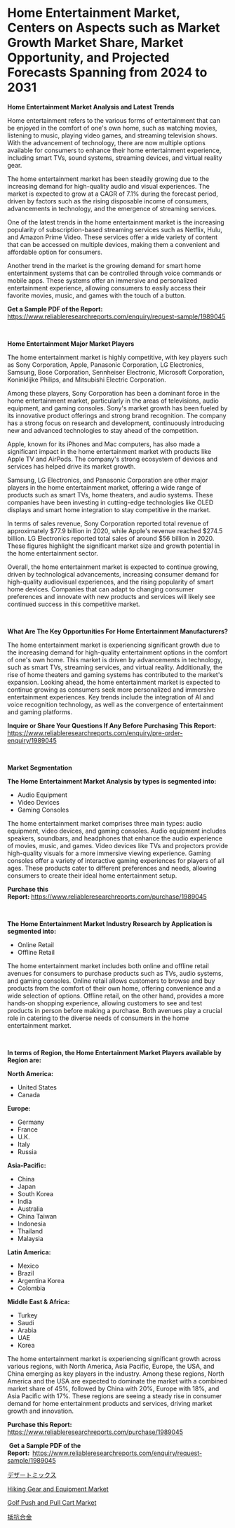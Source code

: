 <p><h1>Home Entertainment Market, Centers on Aspects such as Market Growth Market Share, Market Opportunity, and Projected Forecasts Spanning from 2024 to 2031</h1></p><p><strong>Home Entertainment Market Analysis and Latest Trends</strong></p>
<p><p>Home entertainment refers to the various forms of entertainment that can be enjoyed in the comfort of one's own home, such as watching movies, listening to music, playing video games, and streaming television shows. With the advancement of technology, there are now multiple options available for consumers to enhance their home entertainment experience, including smart TVs, sound systems, streaming devices, and virtual reality gear.</p><p>The home entertainment market has been steadily growing due to the increasing demand for high-quality audio and visual experiences. The market is expected to grow at a CAGR of 7.1% during the forecast period, driven by factors such as the rising disposable income of consumers, advancements in technology, and the emergence of streaming services.</p><p>One of the latest trends in the home entertainment market is the increasing popularity of subscription-based streaming services such as Netflix, Hulu, and Amazon Prime Video. These services offer a wide variety of content that can be accessed on multiple devices, making them a convenient and affordable option for consumers.</p><p>Another trend in the market is the growing demand for smart home entertainment systems that can be controlled through voice commands or mobile apps. These systems offer an immersive and personalized entertainment experience, allowing consumers to easily access their favorite movies, music, and games with the touch of a button.</p></p>
<p><strong>Get a Sample PDF of the Report:&nbsp;</strong> <a href="https://www.reliableresearchreports.com/enquiry/request-sample/1989045">https://www.reliableresearchreports.com/enquiry/request-sample/1989045</a></p>
<p>&nbsp;</p>
<p><strong>Home Entertainment Major Market Players</strong></p>
<p><p>The home entertainment market is highly competitive, with key players such as Sony Corporation, Apple, Panasonic Corporation, LG Electronics, Samsung, Bose Corporation, Sennheiser Electronic, Microsoft Corporation, Koninklijke Philips, and Mitsubishi Electric Corporation.</p><p>Among these players, Sony Corporation has been a dominant force in the home entertainment market, particularly in the areas of televisions, audio equipment, and gaming consoles. Sony's market growth has been fueled by its innovative product offerings and strong brand recognition. The company has a strong focus on research and development, continuously introducing new and advanced technologies to stay ahead of the competition.</p><p>Apple, known for its iPhones and Mac computers, has also made a significant impact in the home entertainment market with products like Apple TV and AirPods. The company's strong ecosystem of devices and services has helped drive its market growth.</p><p>Samsung, LG Electronics, and Panasonic Corporation are other major players in the home entertainment market, offering a wide range of products such as smart TVs, home theaters, and audio systems. These companies have been investing in cutting-edge technologies like OLED displays and smart home integration to stay competitive in the market.</p><p>In terms of sales revenue, Sony Corporation reported total revenue of approximately $77.9 billion in 2020, while Apple's revenue reached $274.5 billion. LG Electronics reported total sales of around $56 billion in 2020. These figures highlight the significant market size and growth potential in the home entertainment sector.</p><p>Overall, the home entertainment market is expected to continue growing, driven by technological advancements, increasing consumer demand for high-quality audiovisual experiences, and the rising popularity of smart home devices. Companies that can adapt to changing consumer preferences and innovate with new products and services will likely see continued success in this competitive market.</p></p>
<p>&nbsp;</p>
<p><strong>What Are The Key Opportunities For Home Entertainment Manufacturers?</strong></p>
<p><p>The home entertainment market is experiencing significant growth due to the increasing demand for high-quality entertainment options in the comfort of one's own home. This market is driven by advancements in technology, such as smart TVs, streaming services, and virtual reality. Additionally, the rise of home theaters and gaming systems has contributed to the market's expansion. Looking ahead, the home entertainment market is expected to continue growing as consumers seek more personalized and immersive entertainment experiences. Key trends include the integration of AI and voice recognition technology, as well as the convergence of entertainment and gaming platforms.</p></p>
<p><strong>Inquire or Share Your Questions If Any Before Purchasing This Report:</strong> <a href="https://www.reliableresearchreports.com/enquiry/pre-order-enquiry/1989045">https://www.reliableresearchreports.com/enquiry/pre-order-enquiry/1989045</a></p>
<p>&nbsp;</p>
<p><strong>Market Segmentation</strong></p>
<p><strong>The Home Entertainment Market Analysis by types is segmented into:</strong></p>
<p><ul><li>Audio Equipment</li><li>Video Devices</li><li>Gaming Consoles</li></ul></p>
<p><p>The home entertainment market comprises three main types: audio equipment, video devices, and gaming consoles. Audio equipment includes speakers, soundbars, and headphones that enhance the audio experience of movies, music, and games. Video devices like TVs and projectors provide high-quality visuals for a more immersive viewing experience. Gaming consoles offer a variety of interactive gaming experiences for players of all ages. These products cater to different preferences and needs, allowing consumers to create their ideal home entertainment setup.</p></p>
<p><strong>Purchase this Report:&nbsp;</strong><a href="https://www.reliableresearchreports.com/purchase/1989045">https://www.reliableresearchreports.com/purchase/1989045</a></p>
<p>&nbsp;</p>
<p><strong>The Home Entertainment Market Industry Research by Application is segmented into:</strong></p>
<p><ul><li>Online Retail</li><li>Offline Retail</li></ul></p>
<p><p>The home entertainment market includes both online and offline retail avenues for consumers to purchase products such as TVs, audio systems, and gaming consoles. Online retail allows customers to browse and buy products from the comfort of their own home, offering convenience and a wide selection of options. Offline retail, on the other hand, provides a more hands-on shopping experience, allowing customers to see and test products in person before making a purchase. Both avenues play a crucial role in catering to the diverse needs of consumers in the home entertainment market.</p></p>
<p>&nbsp;</p>
<p><strong>In terms of Region, the Home Entertainment Market Players available by Region are:</strong></p>
<p>
    <p> <strong> North America: </strong>
        <ul>
            <li>United States</li>
            <li>Canada</li>
        </ul>
        </p> 
    <p> <strong> Europe: </strong>
        <ul>
            <li>Germany</li>
            <li>France</li>
            <li>U.K.</li>
            <li>Italy</li>
            <li>Russia</li>
        </ul>
        </p> 
    <p> <strong> Asia-Pacific: </strong>
        <ul>
            <li>China</li>
            <li>Japan</li>
            <li>South Korea</li>
            <li>India</li>
            <li>Australia</li>
            <li>China Taiwan</li>
            <li>Indonesia</li>
            <li>Thailand</li>
            <li>Malaysia</li>
        </ul>
        </p> 
    <p> <strong> Latin America: </strong>
        <ul>
            <li>Mexico</li>
            <li>Brazil</li>
            <li>Argentina Korea</li>
            <li>Colombia</li>
        </ul>
        </p> 
    <p> <strong> Middle East & Africa: </strong>
        <ul>
            <li>Turkey</li>
            <li>Saudi</li>
            <li>Arabia</li>
            <li>UAE</li>
            <li>Korea</li>
        </ul>
    </p>
    </p>
<p><p>The home entertainment market is experiencing significant growth across various regions, with North America, Asia Pacific, Europe, the USA, and China emerging as key players in the industry. Among these regions, North America and the USA are expected to dominate the market with a combined market share of 45%, followed by China with 20%, Europe with 18%, and Asia Pacific with 17%. These regions are seeing a steady rise in consumer demand for home entertainment products and services, driving market growth and innovation.</p></p>
<p><strong>Purchase this Report: </strong><a href="https://www.reliableresearchreports.com/purchase/1989045">https://www.reliableresearchreports.com/purchase/1989045</a></p>
<p>&nbsp;<strong>Get a Sample PDF of the Report:&nbsp;&nbsp;</strong><a href="https://www.reliableresearchreports.com/enquiry/request-sample/1989045">https://www.reliableresearchreports.com/enquiry/request-sample/1989045</a></p>
<p><strong></strong></p>
<p><p><a href="https://medium.com/@alyle7648/%E3%83%87%E3%82%B6%E3%83%BC%E3%83%88%E3%83%9F%E3%83%83%E3%82%AF%E3%82%B9%E5%B8%82%E5%A0%B4%E3%81%AE%E3%83%88%E3%83%AC%E3%83%B3%E3%83%89%E3%81%A8%E5%B8%82%E5%A0%B4%E5%88%86%E6%9E%90%E3%81%AF-2024%E5%B9%B4%E3%81%8B%E3%82%892031%E5%B9%B4%E3%81%BE%E3%81%A7%E3%81%AE%E6%9C%9F%E9%96%93%E3%81%AB%E4%BA%88%E6%B8%AC%E3%81%95%E3%82%8C%E3%81%A6%E3%81%84%E3%81%BE%E3%81%99-4fec02657841">デザートミックス</a></p><p><a href="https://github.com/timeliteaut/Market-Research-Report-List-1/blob/main/hiking-gear-and-equipment-market.md">Hiking Gear and Equipment Market</a></p><p><a href="https://github.com/bobicer/Market-Research-Report-List-2/blob/main/golf-push-and-pull-cart-market.md">Golf Push and Pull Cart Market</a></p><p><a href="https://medium.com/@abdielkilback/%E6%8A%B5%E6%8A%97%E5%90%88%E9%87%91%E5%B8%82%E5%A0%B4%E3%81%AE%E3%83%88%E3%83%AC%E3%83%B3%E3%83%89%E3%81%8A%E3%82%88%E3%81%B3%E5%B8%82%E5%A0%B4%E5%88%86%E6%9E%90%E3%81%AF-2024%E5%B9%B4%E3%81%8B%E3%82%892031%E5%B9%B4%E3%81%BE%E3%81%A7%E3%81%AE%E6%9C%9F%E9%96%93%E3%81%AB%E4%BA%88%E6%B8%AC%E3%81%95%E3%82%8C%E3%81%A6%E3%81%84%E3%81%BE%E3%81%99-d44965c09aa0">抵抗合金</a></p></p>